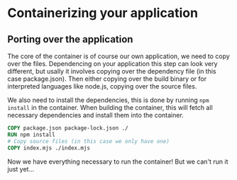 # Containerizing your application

## Porting over the application

The core of the container is of course our own application, we need to copy over the files. Dependencing on your application this step can look very different, but usally it involves copying over the dependency file (in this case package.json). Then either copying over the build binary or for interpreted languages like node.js, copying over the source files.

We also need to install the dependencies, this is done by running `npm install` in the container. When building the container, this will fetch all necessary dependencies and install them into the container.

```Dockerfile
COPY package.json package-lock.json ./
RUN npm install
# Copy source files (in this case we only have one)
COPY index.mjs ./index.mjs
```

Now we have everything necessary to run the container! But we can't run it just yet...
